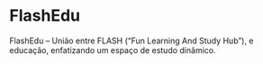 # FlashEdu
FlashEdu – União entre FLASH (“Fun Learning And Study Hub”), e educação, enfatizando um espaço de estudo dinâmico.
